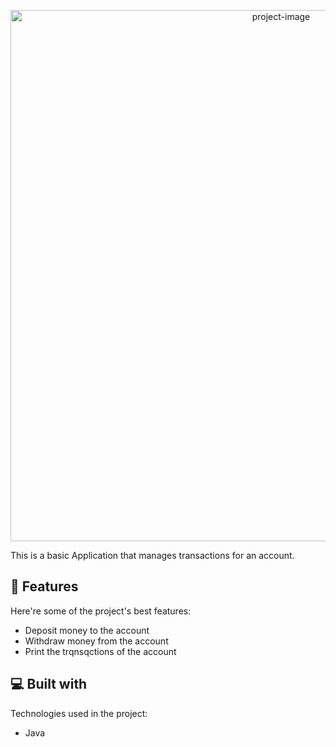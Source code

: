<p align="center"><img src="https://socialify.git.ci/Alidev11/BankingSystem/image?description=1&amp;font=Raleway&amp;forks=1&amp;issues=1&amp;language=1&amp;name=1&amp;owner=1&amp;pattern=Brick%20Wall&amp;pulls=1&amp;stargazers=1&amp;theme=Dark" alt="project-image" width="850"></p>


<p id="description">This is a basic Application that manages transactions for an account.</p>


<h2>🧐 Features</h2>

Here're some of the project's best features:

*   Deposit money to the account
*   Withdraw money from the account
*   Print the trqnsqctions of the account
  
<h2>💻 Built with</h2>

Technologies used in the project:

*   Java